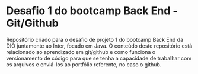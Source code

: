 # Desafio 1 do bootcamp Back End - Git/Github 
Repositório criado para o desafio de projeto 1 do bootcamp Back End da DIO juntamente ao Inter, focado em Java.
O conteúdo deste repositório está relacionado ao aprendizado em git/github e como funciona o versionamento de código para que se tenha a capacidade de trabalhar com os arquivos e enviá-los ao portfólio referente, no caso o github.
